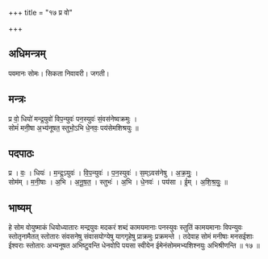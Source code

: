 +++
title = "१७ प्र वो"

+++
## अधिमन्त्रम्
पवमानः सोमः। सिकता निवावरी। जगती।

## मन्त्रः
प्र वो॒ धियो॑ मन्द्र॒युवो॑ विप॒न्युवः॑ पन॒स्युवः॑ सं॒वस॑नेष्वक्रमुः ।  
सोमं॑ मनी॒षा अ॒भ्य॑नूषत॒ स्तुभो॒ऽभि धे॒नवः॒ पय॑सेमशिश्रयुः ॥

## पदपाठः
प्र । वः॒ । धियः॑ । म॒न्द्र॒ऽयुवः॑ । वि॒प॒न्युवः॑ । प॒न॒स्युवः॑ । स॒म्ऽवस॑नेषु । अ॒क्र॒मुः॒ ।  
सोम॑म् । म॒नी॒षाः । अ॒भि । अ॒नू॒ष॒त॒ । स्तुभः॑ । अ॒भि । धे॒नवः॑ । पय॑सा । ई॒म् । अ॒शि॒श्र॒युः॒ ॥

## भाष्यम्
हे सोम वोयुष्माकं धियोध्यातारः मन्द्रयुवः मदकरं शब्दं कामयमानाः पनस्युवः स्तुतिं कामयमानाः विपन्युवः स्तोतृनामैतत् स्तोतारः संवसनेषु संवासयोग्येषु यागगृहेषु प्राक्रमुः प्रक्रमन्ते । तदेवाह सोमं मनीषाः मनसईशाः ईश्वराः स्तोतारः अभ्यनूषत अभिष्टुवन्ति धेनवोपि पयसा स्वीयेन ईमेनंसोममभ्यशिश्नयुः अभिश्रीणन्ति ॥ १७ ॥